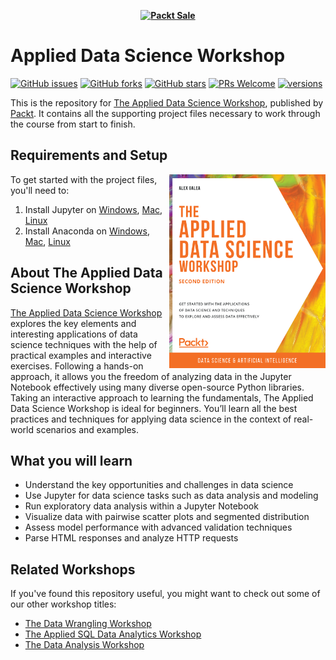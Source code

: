 
<b><p align='center'>[![Packt Sale](https://static.packt-cdn.com/assets/images/packt+events/Improve_UX.png)](https://packt.link/algotradingpython)</p></b> 

# Applied Data Science Workshop
[![GitHub issues](https://img.shields.io/github/issues/PacktWorkshops/The-Applied-Data-Science-Workshop.svg)](https://github.com/PacktWorkshops/The-Applied-Data-Science-Workshop/issues)
[![GitHub forks](https://img.shields.io/github/forks/PacktWorkshops/The-Applied-Data-Science-Workshop.svg)](https://github.com/PacktWorkshops/The-Applied-Data-Science-Workshop/network)
[![GitHub stars](https://img.shields.io/github/stars/PacktWorkshops/The-Applied-Data-Science-Workshop.svg)](https://github.com/PacktWorkshops/The-Applied-Data-Science-Workshop/stargazers)
[![PRs Welcome](https://img.shields.io/badge/PRs-welcome-brightgreen.svg)](https://github.com/PacktWorkshops/The-Applied-Data-Science-Workshop/pulls)
[![versions](https://img.shields.io/pypi/pyversions/pybadges.svg)](https://www.python.org/downloads/)

This is the repository for [The Applied Data Science Workshop](https://www.amazon.com/Applied-Data-Science-Workshop-applications/dp/1800202504/ref=tmm_pap_swatch_0?_encoding=UTF8&qid=1611064853&sr=1-1&utm_source=github&utm_medium=repository&utm_campaign=9781800202504&utm_term=Applied%20Data%20Science&utm_content=The%20Applied%20Data%20Science%20Workshop), published by [Packt](https://www.packtpub.com/?utm_source=github). It contains all the supporting project files necessary to work through the course from start to finish.

## Requirements and Setup
<a href="https://www.amazon.com/Applied-Data-Science-Workshop-applications/dp/1800202504/ref=tmm_pap_swatch_0?_encoding=UTF8&qid=1611064853&sr=1-1&utm_source=github&utm_medium=repository&utm_campaign=9781800202504&utm_term=Applied%20Data%20Science&utm_content=The%20Applied%20Data%20Science%20Workshop"><img src="https://github.com/PacktWorkshops/Workshop-Covers/blob/master/B15916_The%20Applied%20Data%20Science%20Workshop.png" alt="The Applied Data Science Workshop" height="310px" width="250px" align="right" this.target="_blank"></a>

To get started with the project files, you'll need to:
1. Install Jupyter on [Windows](https://www.python.org/downloads/windows/), [Mac](https://www.python.org/downloads/mac-osx/), [Linux](https://www.python.org/downloads/source/)
2. Install Anaconda on [Windows](https://www.anaconda.com/distribution/#windows), [Mac](https://www.anaconda.com/distribution/#macos), [Linux](https://www.anaconda.com/distribution/#linux)

## About The Applied Data Science Workshop
[The Applied Data Science Workshop](https://www.amazon.com/Applied-Data-Science-Workshop-applications/dp/1800202504/ref=tmm_pap_swatch_0?_encoding=UTF8&qid=1611064853&sr=1-1&utm_source=github&utm_medium=repository&utm_campaign=9781800202504&utm_term=Applied%20Data%20Science&utm_content=The%20Applied%20Data%20Science%20Workshop) explores the key elements and interesting applications of data science techniques with the help of practical examples and interactive exercises. Following a hands-on approach, it allows you the freedom of analyzing data in the Jupyter Notebook effectively using many diverse open-source Python libraries.  	
Taking an interactive approach to learning the fundamentals, The Applied Data Science Workshop is ideal for beginners. You’ll learn all the best practices and techniques for applying data science in the context of real-world scenarios and examples.  

## What you will learn
* Understand the key opportunities and challenges in data science 
* Use Jupyter for data science tasks such as data analysis and modeling 
* Run exploratory data analysis within a Jupyter Notebook  
* Visualize data with pairwise scatter plots and segmented distribution 
* Assess model performance with advanced validation techniques 
* Parse HTML responses and analyze HTTP requests 

## Related Workshops
If you've found this repository useful, you might want to check out some of our other workshop titles:
* [The Data Wrangling Workshop](https://www.amazon.com/Data-Wrangling-Workshop-actionable-insights/dp/1839215003/ref=tmm_pap_swatch_0?_encoding=UTF8&qid=1611065162&sr=1-1&utm_source=github&utm_medium=repository&utm_campaign=9781801078955&utm_term=Data%20Wrangling&utm_content=The%20Data%20Wrangling%20Workshop)
* [The Applied SQL Data Analytics Workshop](https://www.amazon.com/Applied-SQL-Data-Analytics-Workshop-ebook/dp/B085D91RNK/ref=sr_1_2?crid=1FDBQD0TEVVF9&dchild=1&keywords=applied%20sql%20data%20analytics%20workshop&qid=1610707878&sprefix=applied%20sql%20dat%2Caps%2C330&sr=8-2&utm_source=github&utm_medium=repository&utm_campaign=9781800203679&utm_term=Applied%20SQL%20Data%20Analytics&utm_content=The%20Applied%20SQL%20Data%20Analytics%20Workshop)
* [The Data Analysis Workshop](https://www.amazon.com/Data-Analysis-Workshop-state-art-ebook/dp/B08Q8HXRQ4/ref=sr_1_1?dchild=1&keywords=The%20Data%20Analysis%20Workshop&qid=1610708839&sr=8-1&utm_source=github&utm_medium=repository&utm_campaign=9781839211386&utm_term=Data%20Analysis&utm_content=The%20Data%20Analysis%20Workshop)

